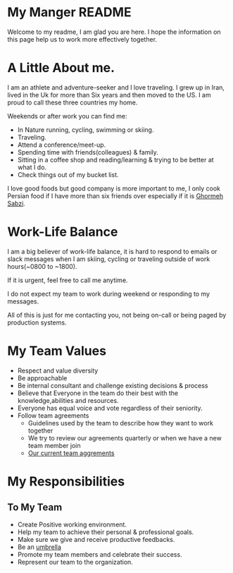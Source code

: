 # My Manger README

Welcome to my readme, I am glad you are here. I hope the information on this page help us to work more effectively together.

# A Little About me.

I am an athlete and adventure-seeker and I love traveling. I grew up in Iran, lived in the Uk for more than Six years and then moved to the US. I am proud to call these three countries my home.

Weekends or after work you can find me:

- In Nature running, cycling, swimming or skiing.
- Traveling.
- Attend a conference/meet-up.
- Spending time with friends(colleagues) & family.
- Sitting in a coffee shop and reading/learning  & trying to be better at what I do.
- Check things out of my bucket list.


I love good foods but good company is more important to me, I only cook Persian food if I have more than six friends over especially if it is [Ghormeh Sabzi](https://en.wikipedia.org/wiki/Ghormeh_sabzi).


# Work-Life Balance

I am a big believer of work-life balance, it is hard to respond to emails or slack messages when I am skiing, cycling or traveling outside of work hours(~0800 to ~1800).

If it is urgent, feel free to call me anytime.

I do not expect my team to work during weekend or responding to my messages.

All of this is just for me contacting you, not being on-call or being paged by production systems.


# My Team Values
- Respect and value diversity
- Be approachable
- Be internal consultant and challenge existing decisions & process
- Believe that Everyone in the team do their best with the knowledge,abilities and resources.
- Everyone has equal voice and vote regardless of their seniority.
- Follow team agreements
  - Guidelines used by the team to describe how they want to work together
  - We try to review our agreements quarterly or when we have a new team member join
  - [Our current team aggrements](./teamAggrements.md)
  

# My Responsibilities

## To My Team

- Create Positive working environment.
- Help my team to achieve their personal & professional goals.
- Make sure we give and receive productive feedbacks.
- Be an [umbrella](https://blog.usejournal.com/the-umbrella-theory-of-management-6d062ccc0d88)
- Promote my team members and celebrate their success.
- Represent our team to the organization.

